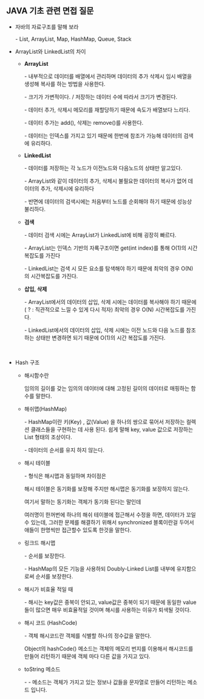 ## JAVA 기초 관련 면접 질문

- 자바의 자료구조를 말해 보라

  \- List, ArrayList, Map, HashMap, Queue, Stack

- ArrayList와 LinkedList의 차이

  - **ArrayList**

    \- 내부적으로 데이터를 배열에서 관리하며 데이터의 추가 삭제시 임시 배열을 생성해 복사를 하는 방법을 사용한다.

    \- 크기가 가변적이다. / 저장하는 데이터 수에 따라서 크기가 변경된다.

    \- 데이터 추가, 삭제시 메모리를 재할당하기 때문에 속도가 배열보다 느리다.

    \- 데이터 추가는 add(), 삭제는 remove()를 사용한다.

    \- 데이터는 인덱스를 가지고 있기 때문에 한번에 참조가 가능해 데이터의 검색에 유리하다.

  - **LinkedList**

    \- 데이터를 저장하는 각 노드가 이전노드와 다음노드의 상태만 알고있다.

    \- ArrayList와 같이 데이터의 추가, 삭제시 불필요한 데이터의 복사가 없어 데이터의 추가, 삭제시에 유리하다

    \- 반면에 데이터의 검색시에는 처음부터 노드를 순회해야 하기 때문에 성능상 불리하다.

  - **검색**

    \- 데이터 검색 시에는 ArrayList가 LinkedList에 비해 굉장히 빠르다.

    \- ArrayList는 인덱스 기반의 자룍구조이면 get(int index)를 통해 O(1)의 시간복잡도를 가진다

    \- LinkedList는 검색 시 모든 요소를 탐색해야 하기 때문에 최악의 경우 O(N)의 시간복잡도를 가진다.

  - **삽입, 삭제**

    \- ArrayList에서의 데이터의 삽입, 삭제 시에는 데이터를 복사해야 하기 때문에( ? : 직관적으로 느낄 수 있게 다시 적자) 최악의 경우 O(N) 시간복잡도를 가진다.

    \- LinkedList에서의 데이터의 삽입, 삭제 시에는 이전 노드와 다음 노드를 참조하는 상태만 변경하면 되기 때문에 O(1)의 시간 복잡도를 가진다.
    
    <br>
  
- Hash 구조

  - 해시함수란

    임의의 길이를 갖는 임의의 데이터에 대해 고정된 길이의 데이터로 매핑하는 함수를 말한다.

  - 해쉬맵(HashMap)

    \- HashMap이란 키(Key) , 값(Value) 을 하나의 쌍으로 묶어서 저장하는 컬렉션 클래스들을 구현하는 데 사용 된다. 쉽게 말해 key, value 값으로 저장하는 List 형태의 조상이다.

    \- 데이터의 순서를 유지 하지 않는다.

  - 해시 테이블

    \- 형식은 해시맵과 동일하며 차이점은

    해시 테이블은 동기화를 보장해 주지만 해시맵은 동기화를 보장하지 않는다.

    여기서 말하는 동기화는 객체가 동기화 된다는 말인데

    여러명이 한꺼번에 하나의 해쉬 테이블에 접근해서 수정을 하면,
    데이터가 꼬일수 있는데, 그러한 문제를 해결하기 위해서
    synchronized 블록이란걸 두어서 애들이 한명씩만 접근할수 있도록 한것을 말한다.

  - 링크드 해시맵

    \- 순서를 보장한다.

    \- HashMap의 모든 기능을 사용하되 Doubly-Linked List를 내부에 유지함으로써 순서를 보장한다.

  - 해시가 비효율 적일 때

    \- 해시는 key값은 중복이 안되고, value값은 중복이 되기 때문에 동일한 value들이 많으면 매우 비효율적일 것이며 해시를 사용하는 이유가 퇴색될 것이다.

  - 해시 코드 (HashCode)

    \- 객체 해시코드란 객체를 식별할 하나의 정수값을 말한다. 

    Object의 hashCode() 메소드는 객체의 메모리 번지를 이용해서 해시코드를 만들어 리턴하기 때문에 객체 마다 다른 값을 가지고 있다.
    
  - toString 메소드
  
    \- - 메소드는 객체가 가지고 있는 정보나 값들을 문자열로 만들어 리턴하는 메소드 입니다.
